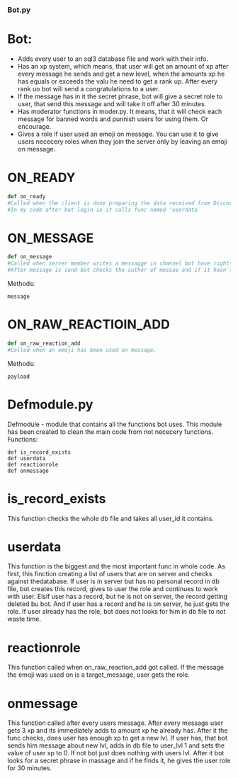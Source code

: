 ### Bot.py
# Bot:
- Adds every user to an sql3 database file and work with their info.
- Has an xp system, which means, that user will get an amount of xp after every message he sends and get a new level, when the amounts xp he has equals or exceeds the valu
he need to get a rank up. After every rank uo bot will send a congratulations to a user.
- If the message has in it the secret phrase, bot will give a secret role to user, that send this message and will take it off after 30 minutes.
- Has moderator functions in moder.py. It means, that it will check each message for
banned words and punnish users for using them. Or encourage.
- Gives a role if user used an emoji on message. You can use it to give users nececery roles when they join the server only by leaving an emoji on message.
# ON_READY
```py
def on_ready
#Called when the client is done preparing the data received from Discord.
#In my code after bot login in it calls func named 'userdata
```
# ON_MESSAGE
```py
def on_message
#Called when server member writes a messagge in channel bot have rights to read
#After message is send bot checks the author of messae and if it hasn`t been send by himself, it will call 'onmessagge' func drom defmodule file.
```
Methods:
```
message
```
# ON_RAW_REACTIOIN_ADD
```py
def on_raw_reaction_add
#Called when an emoji has been used on message.
```
Methods:
```
payload
```
# Defmodule.py
Defmodule - module that contains all the functions bot uses. This module has been created to clean the main code from not nececery functions.
Functions:
```
def is_record_exists
def userdata
def reactionrole
def onmessage
```
# is_record_exists
This function checks the whole db file and takes all user_id it contains.
# userdata
This function is the biggest and the most important func in whole code.
As first, this finction creating a list of users that are on server and checks against thedatabase. 
If user is in server but has no personal record in db file, bot creates this record, gives to user the role and continues to work with user. 
Elsif user has a record, but he is not on server, the record getting deleted bu bot. 
And if user has a record and he is on server, he just gets the role. If user already has the role, bot does not looks for him in db file to not waste time.
# reactionrole
This  function called when on_raw_reaction_add got called. If the message the emoji was used on is a target_message, user gets the role.
# onmessage
This function called after every users message. After every message user gets 3 xp and its immediately adds to amount xp he already has.
After it the func checks, does user has enough xp to get a new lvl. If user has, that bot sends him message about new lvl, adds in db file to user_lvl 1 and sets the value of user xp to 0. 
If not bot just does nothing with users lvl. After it bot looks for a secret phrase in massage and if he finds it, he gives the user role for 30 minutes.
